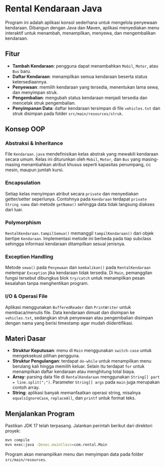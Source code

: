 # Rental Kendaraan Java

Program ini adalah aplikasi konsol sederhana untuk mengelola penyewaan kendaraan. 
Dibangun dengan Java dan Maven, aplikasi menyediakan menu interaktif untuk menambah, menampilkan, menyewa, dan mengembalikan kendaraan.

## Fitur
- **Tambah Kendaraan**: pengguna dapat menambahkan `Mobil`, `Motor`, atau `Bus` baru.
- **Daftar Kendaraan**: menampilkan semua kendaraan beserta status ketersediaannya.
- **Penyewaan**: memilih kendaraan yang tersedia, menentukan lama sewa, dan menyimpan struk.
- **Pengembalian**: mengubah status kendaraan menjadi tersedia dan mencetak struk pengembalian.
- **Penyimpanan Data**: daftar kendaraan tersimpan di file `vehicles.txt` dan struk disimpan pada folder `src/main/resources/struk`.

## Konsep OOP
### Abstraksi & Inheritance
File `Kendaraan.java` mendefinisikan kelas abstrak yang mewakili kendaraan secara umum. Kelas ini diturunkan oleh `Mobil`, `Motor`, dan `Bus` yang masing-masing menambahkan atribut khusus seperti kapasitas penumpang, cc mesin, maupun jumlah kursi.

### Encapsulation
Setiap kelas menyimpan atribut secara `private` dan menyediakan getter/setter seperlunya. Contohnya pada `Kendaraan` terdapat `private String nama` dan metode `getNama()` sehingga data tidak langsung diakses dari luar.

### Polymorphism
`RentalKendaraan.tampilSemua()` memanggil `tampilKendaraan()` dari objek bertipe `Kendaraan`. Implementasi metode ini berbeda pada tiap subclass sehingga informasi kendaraan ditampilkan sesuai jenisnya.

### Exception Handling
Metode `sewa()` pada `Penyewaan` dan `kembalikan()` pada `RentalKendaraan` melempar `Exception` jika kendaraan tidak tersedia. Di `Main`, pemanggilan fungsi tersebut dibungkus blok `try/catch` untuk menampilkan pesan kesalahan tanpa menghentikan program.

### I/O & Operasi File
Aplikasi menggunakan `BufferedReader` dan `PrintWriter` untuk membaca/menulis file. Data kendaraan dimuat dan disimpan ke `vehicles.txt`, sedangkan struk penyewaan atau pengembalian disimpan dengan nama yang berisi timestamp agar mudah diidentifikasi.

## Materi Dasar
- **Struktur Keputusan**: menu di `Main` menggunakan `switch-case` untuk mengeksekusi pilihan pengguna.
- **Struktur Pengulangan**: terdapat `do-while` untuk menampilkan menu berulang kali hingga memilih keluar. Selain itu terdapat `for` untuk menampilkan daftar kendaraan atau menghitung total biaya.
- **Array**: parsing data file di `RentalKendaraan` menggunakan `String[] part = line.split(";")`. Parameter `String[] args` pada `main` juga merupakan contoh array.
- **String**: aplikasi banyak memanfaatkan operasi string, misalnya `equalsIgnoreCase`, `replaceAll`, dan `printf` untuk format teks.

## Menjalankan Program
Pastikan JDK 17 telah terpasang. Jalankan perintah berikut dari direktori proyek:
```bash
mvn compile
mvn exec:java -Dexec.mainClass=com.rental.Main
```
Program akan menampilkan menu dan menyimpan data pada folder `src/main/resources`.
